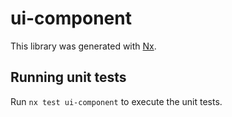 # ui-component

This library was generated with [Nx](https://nx.dev).

## Running unit tests

Run `nx test ui-component` to execute the unit tests.
